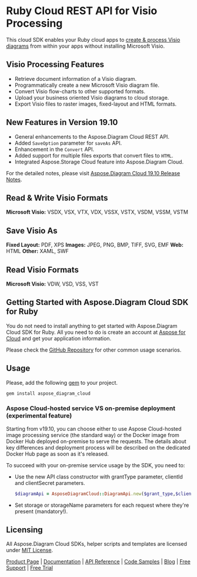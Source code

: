 # Ruby Cloud REST API for Visio Processing

This cloud SDK enables your Ruby cloud apps to [create & process Visio diagrams](https://products.aspose.cloud/diagram/ruby) from within your apps without installing Microsoft Visio.

## Visio Processing Features

- Retrieve document information of a Visio diagram.
- Programmatically create a new Microsoft Visio diagram file.
- Convert Visio flow-charts to other supported formats.
- Upload your business oriented Visio diagrams to cloud storage.
- Export Visio files to raster images, fixed-layout and HTML formats.

## New Features in Version 19.10

- General enhancements to the Aspose.Diagram Cloud REST API.
- Added `SaveOption` parameter for `saveAs` API.
- Enhancement in the `Convert` API.
- Added support for multiple files exports that convert files to `HTML`.
- Integrated Aspose.Storage Cloud feature into Aspose.Diagram Cloud.

For the detailed notes, please visit [Aspose.Diagram Cloud 19.10 Release Notes](https://docs.aspose.cloud/display/diagramcloud/Aspose.Diagram+Cloud+19.10+Release+Notes).

## Read & Write Visio Formats

**Microsoft Visio:** VSDX, VSX, VTX, VDX, VSSX, VSTX, VSDM, VSSM, VSTM

## Save Visio As

**Fixed Layout:** PDF, XPS
**Images:** JPEG, PNG, BMP, TIFF, SVG, EMF
**Web:** HTML
**Other:** XAML, SWF

## Read Visio Formats

**Microsoft Visio:** VDW, VSD, VSS, VST

## Getting Started with Aspose.Diagram Cloud SDK for Ruby

You do not need to install anything to get started with Aspose.Diagram Cloud SDK for Ruby. All you need to do is create an account at [Aspose for Cloud](https://dashboard.aspose.cloud/#/apps) and get your application information.

Please check the [GitHub Repository](https://github.com/aspose-diagram-cloud/aspose-diagram-cloud-dotnet) for other common usage scenarios.

## Usage

Please, add the following [gem](https://rubygems.org/gems/aspose_diagram_cloud) to your project.

```ruby
gem install aspose_diagram_cloud
```

### Aspose Cloud-hosted service VS on-premise deployment (experimental feature)

Starting from v19.10, you can choose either to use Aspose Cloud-hosted image processing service (the standard way) or the Docker image from Docker Hub deployed on-premise to serve the requests. The details about key differences and deployment process will be described on the dedicated Docker Hub page as soon as it's released.

To succeed with your on-premise service usage by the SDK, you need to:

- Use the new API class constructor with grantType parameter, clientId and clientSecret parameters.

    ```ruby
    $diagramApi = AsposeDiagramCloud::DiagramApi.new($grant_type,$client_id,$client_secret)
    ```

- Set storage or storageName parameters for each request where they're present (mandatory!).

## Licensing

All Aspose.Diagram Cloud SDKs, helper scripts and templates are licensed under [MIT License](https://github.com/aspose-diagram-cloud/aspose-diagram-cloud-ruby/blob/master/LICENSE).

[Product Page](https://products.aspose.cloud/diagram/net) | [Documentation](https://docs.aspose.cloud/display/diagramcloud/Home) | [API Reference](https://apireference.aspose.cloud/diagram/) | [Code Samples](https://github.com/aspose-diagram-cloud/aspose-diagram-cloud-dotnet) | [Blog](https://blog.aspose.cloud/category/diagram/) | [Free Support](https://forum.aspose.cloud/c/diagram) | [Free Trial](https://dashboard.aspose.cloud/#/apps)
